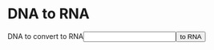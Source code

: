# DNA to RNA
<label for="dna">DNA to convert to RNA</label><input type="text" id="dna"><button id="toRNA">to RNA</button>
<p id="rna"></p>
<script>document.getElementById("toRNA").addEventListener("click", () => {
    let DNA = document.getElementById("dna").value;
    document.getElementById("rna").value = DNA + "lol";
  });
</script>